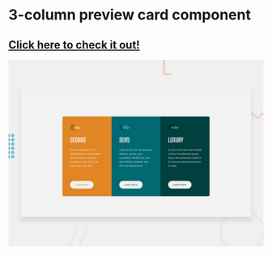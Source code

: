 # 3-column preview card component
<h2><a href="https://arbaz93.github.io/Space-tourism/index.html">Click here to check it out!</a></h2>
<!-- ![Advice Generator](./images/desktop-design.jpg) -->
<img src="./design/desktop-preview.jpg">
   
